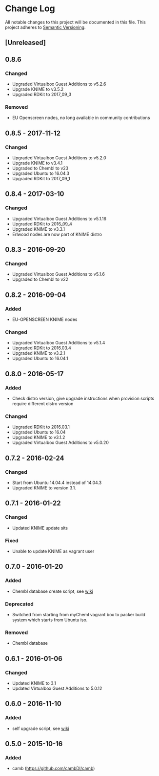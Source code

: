 # Change Log
All notable changes to this project will be documented in this file.
This project adheres to [Semantic Versioning](http://semver.org/).

## [Unreleased]

## 0.8.6

### Changed

* Upgraded Virtualbox Guest Additions to v5.2.6
* Upgrade KNIME to v3.5.2
* Upgraded RDKit to 2017_09_3

### Removed

* EU Openscreen nodes, no long available in community contributions

## 0.8.5 - 2017-11-12

### Changed

* Upgraded Virtualbox Guest Additions to v5.2.0
* Upgrade KNIME to v3.4.1
* Upgraded to Chembl to v23
* Upgraded Ubuntu to 16.04.3
* Upgraded RDKit to 2017_09_1

## 0.8.4 - 2017-03-10

### Changed

* Upgraded Virtualbox Guest Additions to v5.1.16
* Upgraded RDKit to 2016_09_4
* Upgraded KNIME to v3.3.1
* Erlwood nodes are now part of KNIME distro

## 0.8.3 - 2016-09-20

### Changed

* Upgraded Virtualbox Guest Additions to v5.1.6
* Upgraded to Chembl to v22

## 0.8.2 - 2016-09-04

### Added

* EU-OPENSCREEN KNIME nodes

### Changed

* Upgraded Virtualbox Guest Additions to v5.1.4
* Upgraded RDKit to 2016.03.4
* Upgraded KNIME to v3.2.1
* Upgraded Ubuntu to 16.04.1

## 0.8.0 - 2016-05-17

### Added

* Check distro version, give upgrade instructions when provision scripts require different distro version

### Changed

* Upgraded RDKit to 2016.03.1
* Upgraded Ubuntu to 16.04
* Upgraded KNIME to v3.1.2
* Upgraded Virtualbox Guest Additions to v5.0.20

## 0.7.2 - 2016-02-24

### Changed

- Start from Ubuntu 14.04.4 instead of 14.04.3
- Upgraded KNIME to version 3.1.

## 0.7.1 - 2016-01-22

### Changed

- Updated KNIME update sits

### Fixed

- Unable to update KNIME as vagrant user

## 0.7.0 - 2016-01-20

### Added

- Chembl database create script, see [wiki](https://github.com/NLeSC/Chemical-Analytics-Platform/wiki/Cheatsheet#chembl-database-tables)

### Deprecated

- Switched from starting from myCheml vagrant box to packer build system which starts from Ubuntu iso.

### Removed

- Chembl database

## 0.6.1 - 2016-01-06

### Changed

- Updated KNIME to 3.1
- Updated Virtualbox Guest Additions to 5.0.12

## 0.6.0 - 2016-11-10

### Added

- self upgrade script, see [wiki](https://github.com/NLeSC/Chemical-Analytics-Platform/wiki/Cheatsheet#performing-a-self-upgrade)

## 0.5.0 - 2015-10-16

### Added

- camb (https://github.com/cambDI/camb)
